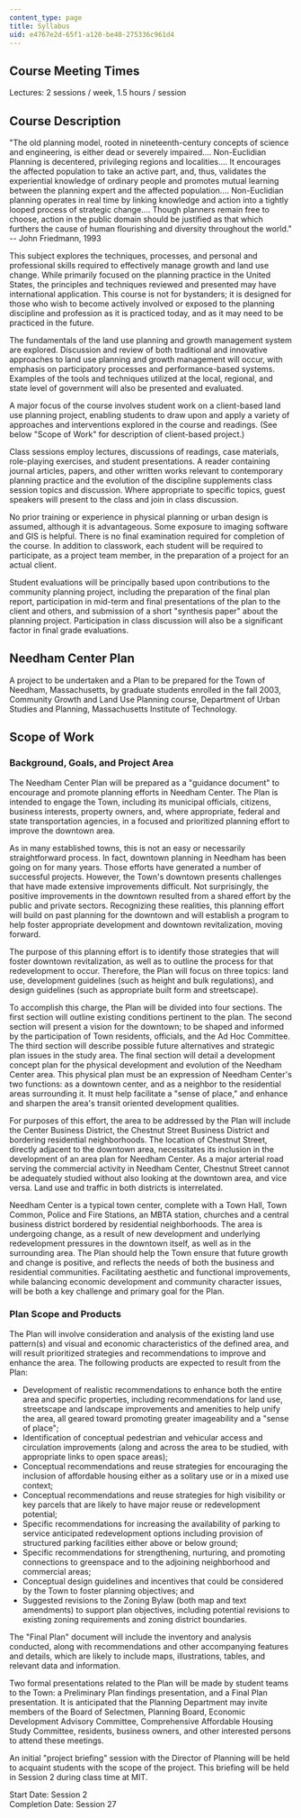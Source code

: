 ```yaml
---
content_type: page
title: Syllabus
uid: e4767e2d-65f1-a120-be40-275336c961d4
---
```


Course Meeting Times
--------------------

Lectures: 2 sessions / week, 1.5 hours / session

Course Description
------------------

"The old planning model, rooted in nineteenth-century concepts of science and engineering, is either dead or severely impaired.... Non-Euclidian Planning is decentered, privileging regions and localities.... It encourages the affected population to take an active part, and, thus, validates the experiential knowledge of ordinary people and promotes mutual learning between the planning expert and the affected population.... Non-Euclidian planning operates in real time by linking knowledge and action into a tightly looped process of strategic change.... Though planners remain free to choose, action in the public domain should be justified as that which furthers the cause of human flourishing and diversity throughout the world."  
\-- John Friedmann, 1993

This subject explores the techniques, processes, and personal and professional skills required to effectively manage growth and land use change. While primarily focused on the planning practice in the United States, the principles and techniques reviewed and presented may have international application. This course is not for bystanders; it is designed for those who wish to become actively involved or exposed to the planning discipline and profession as it is practiced today, and as it may need to be practiced in the future.

The fundamentals of the land use planning and growth management system are explored. Discussion and review of both traditional and innovative approaches to land use planning and growth management will occur, with emphasis on participatory processes and performance-based systems. Examples of the tools and techniques utilized at the local, regional, and state level of government will also be presented and evaluated.

A major focus of the course involves student work on a client-based land use planning project, enabling students to draw upon and apply a variety of approaches and interventions explored in the course and readings. (See below "Scope of Work" for description of client-based project.)

Class sessions employ lectures, discussions of readings, case materials, role-playing exercises, and student presentations. A reader containing journal articles, papers, and other written works relevant to contemporary planning practice and the evolution of the discipline supplements class session topics and discussion. Where appropriate to specific topics, guest speakers will present to the class and join in class discussion.

No prior training or experience in physical planning or urban design is assumed, although it is advantageous. Some exposure to imaging software and GIS is helpful. There is no final examination required for completion of the course. In addition to classwork, each student will be required to participate, as a project team member, in the preparation of a project for an actual client.

Student evaluations will be principally based upon contributions to the community planning project, including the preparation of the final plan report, participation in mid-term and final presentations of the plan to the client and others, and submission of a short "synthesis paper" about the planning project. Participation in class discussion will also be a significant factor in final grade evaluations.

Needham Center Plan
-------------------

A project to be undertaken and a Plan to be prepared for the Town of Needham, Massachusetts, by graduate students enrolled in the fall 2003, Community Growth and Land Use Planning course, Department of Urban Studies and Planning, Massachusetts Institute of Technology.

Scope of Work
-------------

### Background, Goals, and Project Area

The Needham Center Plan will be prepared as a "guidance document" to encourage and promote planning efforts in Needham Center. The Plan is intended to engage the Town, including its municipal officials, citizens, business interests, property owners, and, where appropriate, federal and state transportation agencies, in a focused and prioritized planning effort to improve the downtown area.

As in many established towns, this is not an easy or necessarily straightforward process. In fact, downtown planning in Needham has been going on for many years. Those efforts have generated a number of successful projects. However, the Town's downtown presents challenges that have made extensive improvements difficult. Not surprisingly, the positive improvements in the downtown resulted from a shared effort by the public and private sectors. Recognizing these realities, this planning effort will build on past planning for the downtown and will establish a program to help foster appropriate development and downtown revitalization, moving forward.

The purpose of this planning effort is to identify those strategies that will foster downtown revitalization, as well as to outline the process for that redevelopment to occur. Therefore, the Plan will focus on three topics: land use, development guidelines (such as height and bulk regulations), and design guidelines (such as appropriate built form and streetscape).

To accomplish this charge, the Plan will be divided into four sections. The first section will outline existing conditions pertinent to the plan. The second section will present a vision for the downtown; to be shaped and informed by the participation of Town residents, officials, and the Ad Hoc Committee. The third section will describe possible future alternatives and strategic plan issues in the study area. The final section will detail a development concept plan for the physical development and evolution of the Needham Center area. This physical plan must be an expression of Needham Center's two functions: as a downtown center, and as a neighbor to the residential areas surrounding it. It must help facilitate a "sense of place," and enhance and sharpen the area's transit oriented development qualities.

For purposes of this effort, the area to be addressed by the Plan will include the Center Business District, the Chestnut Street Business District and bordering residential neighborhoods. The location of Chestnut Street, directly adjacent to the downtown area, necessitates its inclusion in the development of an area plan for Needham Center. As a major arterial road serving the commercial activity in Needham Center, Chestnut Street cannot be adequately studied without also looking at the downtown area, and vice versa. Land use and traffic in both districts is interrelated.

Needham Center is a typical town center, complete with a Town Hall, Town Common, Police and Fire Stations, an MBTA station, churches and a central business district bordered by residential neighborhoods. The area is undergoing change, as a result of new development and underlying redevelopment pressures in the downtown itself, as well as in the surrounding area. The Plan should help the Town ensure that future growth and change is positive, and reflects the needs of both the business and residential communities. Facilitating aesthetic and functional improvements, while balancing economic development and community character issues, will be both a key challenge and primary goal for the Plan.

### Plan Scope and Products

The Plan will involve consideration and analysis of the existing land use pattern(s) and visual and economic characteristics of the defined area, and will result prioritized strategies and recommendations to improve and enhance the area. The following products are expected to result from the Plan:

*   Development of realistic recommendations to enhance both the entire area and specific properties, including recommendations for land use, streetscape and landscape improvements and amenities to help unify the area, all geared toward promoting greater imageability and a "sense of place";
*   Identification of conceptual pedestrian and vehicular access and circulation improvements (along and across the area to be studied, with appropriate links to open space areas);
*   Conceptual recommendations and reuse strategies for encouraging the inclusion of affordable housing either as a solitary use or in a mixed use context;
*   Conceptual recommendations and reuse strategies for high visibility or key parcels that are likely to have major reuse or redevelopment potential;
*   Specific recommendations for increasing the availability of parking to service anticipated redevelopment options including provision of structured parking facilities either above or below ground;
*   Specific recommendations for strengthening, nurturing, and promoting connections to greenspace and to the adjoining neighborhood and commercial areas;
*   Conceptual design guidelines and incentives that could be considered by the Town to foster planning objectives; and
*   Suggested revisions to the Zoning Bylaw (both map and text amendments) to support plan objectives, including potential revisions to existing zoning requirements and zoning district boundaries.

The "Final Plan" document will include the inventory and analysis conducted, along with recommendations and other accompanying features and details, which are likely to include maps, illustrations, tables, and relevant data and information.

Two formal presentations related to the Plan will be made by student teams to the Town: a Preliminary Plan findings presentation, and a Final Plan presentation. It is anticipated that the Planning Department may invite members of the Board of Selectmen, Planning Board, Economic Development Advisory Committee, Comprehensive Affordable Housing Study Committee, residents, business owners, and other interested persons to attend these meetings.

An initial "project briefing" session with the Director of Planning will be held to acquaint students with the scope of the project. This briefing will be held in Session 2 during class time at MIT.

Start Date: Session 2  
Completion Date: Session 27